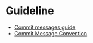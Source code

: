 # Guideline

- [Commit messages guide](https://github.com/RomuloOliveira/commit-messages-guide)
- [Commit Message Convention](https://reactiveui.net/contribute/software-style-guide/commit-message-convention)
